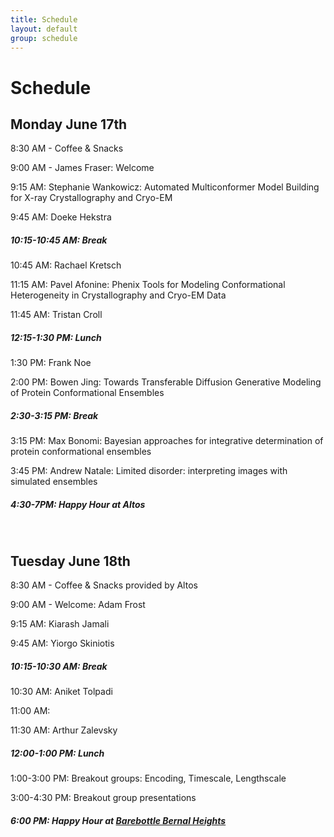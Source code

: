 ```yaml
---
title: Schedule
layout: default
group: schedule
---
```


# Schedule
## Monday June 17th

8:30 AM - Coffee & Snacks

9:00 AM - James Fraser: Welcome

9:15 AM: Stephanie Wankowicz: Automated Multiconformer Model Building for X-ray Crystallography and Cryo-EM

9:45 AM: Doeke Hekstra



##### 10:15-10:45 AM: Break



10:45 AM: Rachael Kretsch

11:15 AM: Pavel Afonine: Phenix Tools for Modeling Conformational Heterogeneity in Crystallography and Cryo-EM Data

11:45 AM: Tristan Croll



##### 12:15-1:30 PM: Lunch



1:30 PM: Frank Noe

2:00 PM: Bowen Jing: Towards Transferable Diffusion Generative Modeling of Protein Conformational Ensembles



##### 2:30-3:15 PM: Break



3:15 PM: Max Bonomi: Bayesian approaches for integrative determination of protein conformational ensembles

3:45 PM: Andrew Natale: Limited disorder: interpreting images with simulated ensembles



##### 4:30-7PM: Happy Hour at Altos


<br>






## Tuesday June 18th

8:30 AM - Coffee & Snacks provided by Altos

9:00 AM - Welcome: Adam Frost

9:15 AM: Kiarash Jamali

9:45 AM: Yiorgo Skiniotis



##### 10:15-10:30 AM: Break



10:30 AM: Aniket Tolpadi 	

11:00 AM: 

11:30 AM: Arthur Zalevsky 



##### 12:00-1:00 PM: Lunch



1:00-3:00 PM: Breakout groups: Encoding, Timescale, Lengthscale

3:00-4:30 PM: Breakout group presentations



##### 6:00 PM: Happy Hour at [Barebottle Bernal Heights](https://www.barebottle.com/bernal-heights-brewery-taproom)


